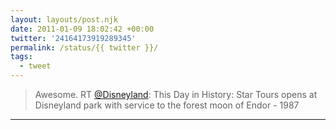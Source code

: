 ```yaml
---
layout: layouts/post.njk
date: 2011-01-09 18:02:42 +00:00
twitter: '24164173919289345'
permalink: /status/{{ twitter }}/
tags: 
  - tweet
---
```


> Awesome. RT [@Disneyland](https://twitter.com/Disneyland): This Day in History: Star Tours opens at Disneyland park with service to the forest moon of Endor - 1987

---
